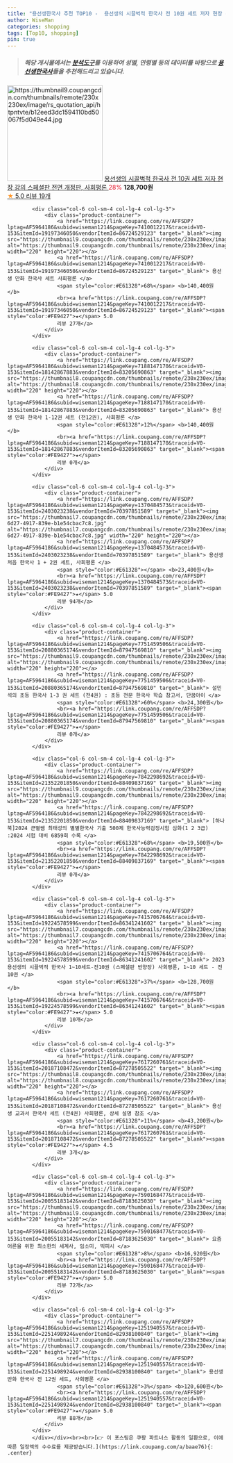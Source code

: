```yaml
---
title: "용선생한국사 추천 TOP10 -  용선생의 시끌벅적 한국사 전 10권 세트 저자 현장 강의 스페셜판 전면 개정판, 사회평론 "
author: WiseMan
categories: shopping
tags: [Top10, shopping]
pin: true
---
```


> ##### 해당 게시물에서는 [**분석도구**](https://itemscout.io/)를 이용하여 **성별**, **연령별** 등의 데이터를 바탕으로 [**용선생한국사**](https://link.coupang.com/a/baae76)들을 추천해드리고 있습니다.
<div class="container"><div class="row">
            <div class="col-6 col-sm-4 col-lg-4 col-lg-3">
                <div class="product-container">
                    <a href="https://link.coupang.com/re/AFFSDP?lptag=AF5964186&subid=wiseman1214&pageKey=7358528076&traceid=V0-153&itemId=18952893417&vendorItemId=86079087419" target="_blank"><img src="https://thumbnail9.coupangcdn.com/thumbnails/remote/230x230ex/image/rs_quotation_api/htpntvte/b12eed3dc1594110bd50067f5d049e44.jpg" alt="https://thumbnail9.coupangcdn.com/thumbnails/remote/230x230ex/image/rs_quotation_api/htpntvte/b12eed3dc1594110bd50067f5d049e44.jpg" width="220" height="220"></a>
                    <a href="https://link.coupang.com/re/AFFSDP?lptag=AF5964186&subid=wiseman1214&pageKey=7358528076&traceid=V0-153&itemId=18952893417&vendorItemId=86079087419" target="_blank"> 용선생의 시끌벅적 한국사 전 10권 세트 저자 현장 강의 스페셜판 전면 개정판, 사회평론 </a>
                    <span style="color:#E61328">28%</span> <b>128,700원</b>
                    <br><a href="https://link.coupang.com/re/AFFSDP?lptag=AF5964186&subid=wiseman1214&pageKey=7358528076&traceid=V0-153&itemId=18952893417&vendorItemId=86079087419" target="_blank"><span style="color:#FE9427">★</span> 5.0
                    리뷰 19개</a>
                </div>
            </div>
            
            <div class="col-6 col-sm-4 col-lg-4 col-lg-3">
                <div class="product-container">
                    <a href="https://link.coupang.com/re/AFFSDP?lptag=AF5964186&subid=wiseman1214&pageKey=7410012217&traceid=V0-153&itemId=19197346050&vendorItemId=86724529123" target="_blank"><img src="https://thumbnail9.coupangcdn.com/thumbnails/remote/230x230ex/image/vendor_inventory/c2ff/55d432dd9f13bca45b511af70350270fc53145034630713c33163e2d6054.jpg" alt="https://thumbnail9.coupangcdn.com/thumbnails/remote/230x230ex/image/vendor_inventory/c2ff/55d432dd9f13bca45b511af70350270fc53145034630713c33163e2d6054.jpg" width="220" height="220"></a>
                    <a href="https://link.coupang.com/re/AFFSDP?lptag=AF5964186&subid=wiseman1214&pageKey=7410012217&traceid=V0-153&itemId=19197346050&vendorItemId=86724529123" target="_blank"> 용선생 만화 한국사 세트 사회평론 </a>
                    <span style="color:#E61328">68%</span> <b>140,400원</b>
                    <br><a href="https://link.coupang.com/re/AFFSDP?lptag=AF5964186&subid=wiseman1214&pageKey=7410012217&traceid=V0-153&itemId=19197346050&vendorItemId=86724529123" target="_blank"><span style="color:#FE9427">★</span> 5.0
                    리뷰 27개</a>
                </div>
            </div>
            
            <div class="col-6 col-sm-4 col-lg-4 col-lg-3">
                <div class="product-container">
                    <a href="https://link.coupang.com/re/AFFSDP?lptag=AF5964186&subid=wiseman1214&pageKey=7188147170&traceid=V0-153&itemId=18142867883&vendorItemId=83205690863" target="_blank"><img src="https://thumbnail8.coupangcdn.com/thumbnails/remote/230x230ex/image/vendor_inventory/5393/cfd12587c89f3afded318ce5356e11c0c08c4cc56cb2768f3cce8a1ca8b8.jpg" alt="https://thumbnail8.coupangcdn.com/thumbnails/remote/230x230ex/image/vendor_inventory/5393/cfd12587c89f3afded318ce5356e11c0c08c4cc56cb2768f3cce8a1ca8b8.jpg" width="220" height="220"></a>
                    <a href="https://link.coupang.com/re/AFFSDP?lptag=AF5964186&subid=wiseman1214&pageKey=7188147170&traceid=V0-153&itemId=18142867883&vendorItemId=83205690863" target="_blank"> 용선생 만화 한국사 1-12권 세트 (전12권), 사회평론 </a>
                    <span style="color:#E61328">12%</span> <b>140,400원</b>
                    <br><a href="https://link.coupang.com/re/AFFSDP?lptag=AF5964186&subid=wiseman1214&pageKey=7188147170&traceid=V0-153&itemId=18142867883&vendorItemId=83205690863" target="_blank"><span style="color:#FE9427">★</span> 
                    리뷰 0개</a>
                </div>
            </div>
            
            <div class="col-6 col-sm-4 col-lg-4 col-lg-3">
                <div class="product-container">
                    <a href="https://link.coupang.com/re/AFFSDP?lptag=AF5964186&subid=wiseman1214&pageKey=1370484573&traceid=V0-153&itemId=2403023238&vendorItemId=70397851589" target="_blank"><img src="https://thumbnail7.coupangcdn.com/thumbnails/remote/230x230ex/image/retail/images/2020/03/18/20/3/d7820c2f-6d27-4917-839e-b1e54cbac7c8.jpg" alt="https://thumbnail7.coupangcdn.com/thumbnails/remote/230x230ex/image/retail/images/2020/03/18/20/3/d7820c2f-6d27-4917-839e-b1e54cbac7c8.jpg" width="220" height="220"></a>
                    <a href="https://link.coupang.com/re/AFFSDP?lptag=AF5964186&subid=wiseman1214&pageKey=1370484573&traceid=V0-153&itemId=2403023238&vendorItemId=70397851589" target="_blank"> 용선생 처음 한국사 1 + 2권 세트, 사회평론 </a>
                    <span style="color:#E61328"></span> <b>23,400원</b>
                    <br><a href="https://link.coupang.com/re/AFFSDP?lptag=AF5964186&subid=wiseman1214&pageKey=1370484573&traceid=V0-153&itemId=2403023238&vendorItemId=70397851589" target="_blank"><span style="color:#FE9427">★</span> 5.0
                    리뷰 94개</a>
                </div>
            </div>
            
            <div class="col-6 col-sm-4 col-lg-4 col-lg-3">
                <div class="product-container">
                    <a href="https://link.coupang.com/re/AFFSDP?lptag=AF5964186&subid=wiseman1214&pageKey=7751459506&traceid=V0-153&itemId=20880365174&vendorItemId=87947569810" target="_blank"><img src="https://thumbnail9.coupangcdn.com/thumbnails/remote/230x230ex/image/vendor_inventory/35d7/88717a2e91f0c8be684e98cc04a8943c6e85a19a06babec34c7e0b19db04.jpg" alt="https://thumbnail9.coupangcdn.com/thumbnails/remote/230x230ex/image/vendor_inventory/35d7/88717a2e91f0c8be684e98cc04a8943c6e85a19a06babec34c7e0b19db04.jpg" width="220" height="220"></a>
                    <a href="https://link.coupang.com/re/AFFSDP?lptag=AF5964186&subid=wiseman1214&pageKey=7751459506&traceid=V0-153&itemId=20880365174&vendorItemId=87947569810" target="_blank"> 설민석의 초등 한국사 1-3 권 세트 (전4권) : 초등 전문 한국사 학습 참고서, 단꿈아이 </a>
                    <span style="color:#E61328">60%</span> <b>24,300원</b>
                    <br><a href="https://link.coupang.com/re/AFFSDP?lptag=AF5964186&subid=wiseman1214&pageKey=7751459506&traceid=V0-153&itemId=20880365174&vendorItemId=87947569810" target="_blank"><span style="color:#FE9427">★</span> 
                    리뷰 0개</a>
                </div>
            </div>
            
            <div class="col-6 col-sm-4 col-lg-4 col-lg-3">
                <div class="product-container">
                    <a href="https://link.coupang.com/re/AFFSDP?lptag=AF5964186&subid=wiseman1214&pageKey=7842298692&traceid=V0-153&itemId=21352201850&vendorItemId=88409837169" target="_blank"><img src="https://thumbnail9.coupangcdn.com/thumbnails/remote/230x230ex/image/vendor_inventory/f231/77ea3d6751e50b593b68c912a0ac782dbcb2e543ac6efb1ff02b520bc485.jpg" alt="https://thumbnail9.coupangcdn.com/thumbnails/remote/230x230ex/image/vendor_inventory/f231/77ea3d6751e50b593b68c912a0ac782dbcb2e543ac6efb1ff02b520bc485.jpg" width="220" height="220"></a>
                    <a href="https://link.coupang.com/re/AFFSDP?lptag=AF5964186&subid=wiseman1214&pageKey=7842298692&traceid=V0-153&itemId=21352201850&vendorItemId=88409837169" target="_blank"> [하나북]2024 큰별쌤 최태성의 별별한국사 기출 500제 한국사능력검정시험 심화(1 2 3급) :2024 시험 대비 6859회 수록 </a>
                    <span style="color:#E61328">68%</span> <b>19,500원</b>
                    <br><a href="https://link.coupang.com/re/AFFSDP?lptag=AF5964186&subid=wiseman1214&pageKey=7842298692&traceid=V0-153&itemId=21352201850&vendorItemId=88409837169" target="_blank"><span style="color:#FE9427">★</span> 
                    리뷰 0개</a>
                </div>
            </div>
            
            <div class="col-6 col-sm-4 col-lg-4 col-lg-3">
                <div class="product-container">
                    <a href="https://link.coupang.com/re/AFFSDP?lptag=AF5964186&subid=wiseman1214&pageKey=7415706764&traceid=V0-153&itemId=19224578599&vendorItemId=86341241602" target="_blank"><img src="https://thumbnail7.coupangcdn.com/thumbnails/remote/230x230ex/image/vendor_inventory/9325/7cd972e6caa80c2c331cbc4db8e24b0af921c9fe412d4b403bb95a07ceba.jpg" alt="https://thumbnail7.coupangcdn.com/thumbnails/remote/230x230ex/image/vendor_inventory/9325/7cd972e6caa80c2c331cbc4db8e24b0af921c9fe412d4b403bb95a07ceba.jpg" width="220" height="220"></a>
                    <a href="https://link.coupang.com/re/AFFSDP?lptag=AF5964186&subid=wiseman1214&pageKey=7415706764&traceid=V0-153&itemId=19224578599&vendorItemId=86341241602" target="_blank"> 2023 용선생의 시끌벅적 한국사 1~10세트-전10권 (스페셜판 반양장) 사회평론, 1~10 세트 - 전10권 </a>
                    <span style="color:#E61328">37%</span> <b>128,700원</b>
                    <br><a href="https://link.coupang.com/re/AFFSDP?lptag=AF5964186&subid=wiseman1214&pageKey=7415706764&traceid=V0-153&itemId=19224578599&vendorItemId=86341241602" target="_blank"><span style="color:#FE9427">★</span> 5.0
                    리뷰 10개</a>
                </div>
            </div>
            
            <div class="col-6 col-sm-4 col-lg-4 col-lg-3">
                <div class="product-container">
                    <a href="https://link.coupang.com/re/AFFSDP?lptag=AF5964186&subid=wiseman1214&pageKey=7617260761&traceid=V0-153&itemId=20187108472&vendorItemId=87278505522" target="_blank"><img src="https://thumbnail8.coupangcdn.com/thumbnails/remote/230x230ex/image/vendor_inventory/ec22/911bad50661c9a29580654f776b575b0a64fb8e3cc47fb0721d326338534.jpg" alt="https://thumbnail8.coupangcdn.com/thumbnails/remote/230x230ex/image/vendor_inventory/ec22/911bad50661c9a29580654f776b575b0a64fb8e3cc47fb0721d326338534.jpg" width="220" height="220"></a>
                    <a href="https://link.coupang.com/re/AFFSDP?lptag=AF5964186&subid=wiseman1214&pageKey=7617260761&traceid=V0-153&itemId=20187108472&vendorItemId=87278505522" target="_blank"> 용선생 교과서 한국사 세트 (전4권) 사회평론, 상세 설명 참조 </a>
                    <span style="color:#E61328">11%</span> <b>43,200원</b>
                    <br><a href="https://link.coupang.com/re/AFFSDP?lptag=AF5964186&subid=wiseman1214&pageKey=7617260761&traceid=V0-153&itemId=20187108472&vendorItemId=87278505522" target="_blank"><span style="color:#FE9427">★</span> 4.5
                    리뷰 3개</a>
                </div>
            </div>
            
            <div class="col-6 col-sm-4 col-lg-4 col-lg-3">
                <div class="product-container">
                    <a href="https://link.coupang.com/re/AFFSDP?lptag=AF5964186&subid=wiseman1214&pageKey=7590168477&traceid=V0-153&itemId=20055183142&vendorItemId=87183625030" target="_blank"><img src="https://thumbnail9.coupangcdn.com/thumbnails/remote/230x230ex/image/rs_quotation_api/v08sfeag/6a1b7aaadc6a46028d13b256dcb26f12.jpg" alt="https://thumbnail9.coupangcdn.com/thumbnails/remote/230x230ex/image/rs_quotation_api/v08sfeag/6a1b7aaadc6a46028d13b256dcb26f12.jpg" width="220" height="220"></a>
                    <a href="https://link.coupang.com/re/AFFSDP?lptag=AF5964186&subid=wiseman1214&pageKey=7590168477&traceid=V0-153&itemId=20055183142&vendorItemId=87183625030" target="_blank"> 요즘 어른을 위한 최소한의 세계사, 임소미, 빅피시 </a>
                    <span style="color:#E61328">8%</span> <b>16,920원</b>
                    <br><a href="https://link.coupang.com/re/AFFSDP?lptag=AF5964186&subid=wiseman1214&pageKey=7590168477&traceid=V0-153&itemId=20055183142&vendorItemId=87183625030" target="_blank"><span style="color:#FE9427">★</span> 5.0
                    리뷰 72개</a>
                </div>
            </div>
            
            <div class="col-6 col-sm-4 col-lg-4 col-lg-3">
                <div class="product-container">
                    <a href="https://link.coupang.com/re/AFFSDP?lptag=AF5964186&subid=wiseman1214&pageKey=1251940557&traceid=V0-153&itemId=2251498924&vendorItemId=82938100840" target="_blank"><img src="https://thumbnail7.coupangcdn.com/thumbnails/remote/230x230ex/image/vendor_inventory/b592/03151c3d3d014688118392f52720f5ef649b3cf945ee62f100db22827b17.jpg" alt="https://thumbnail7.coupangcdn.com/thumbnails/remote/230x230ex/image/vendor_inventory/b592/03151c3d3d014688118392f52720f5ef649b3cf945ee62f100db22827b17.jpg" width="220" height="220"></a>
                    <a href="https://link.coupang.com/re/AFFSDP?lptag=AF5964186&subid=wiseman1214&pageKey=1251940557&traceid=V0-153&itemId=2251498924&vendorItemId=82938100840" target="_blank"> 용선생 만화 한국사 전 12권 세트, 사회평론 </a>
                    <span style="color:#E61328">3%</span> <b>120,600원</b>
                    <br><a href="https://link.coupang.com/re/AFFSDP?lptag=AF5964186&subid=wiseman1214&pageKey=1251940557&traceid=V0-153&itemId=2251498924&vendorItemId=82938100840" target="_blank"><span style="color:#FE9427">★</span> 5.0
                    리뷰 88개</a>
                </div>
            </div>
            </div></div><br><br>[👉 이 포스팅은 쿠팡 파트너스 활동의 일환으로, 이에 따른 일정액의 수수료를 제공받습니다.](https://link.coupang.com/a/baae76){: .center}